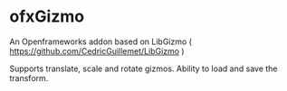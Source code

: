 # ofxGizmo
An Openframeworks addon based on LibGizmo ( https://github.com/CedricGuillemet/LibGizmo )

Supports translate, scale and rotate gizmos.
Ability to load and save the transform.

